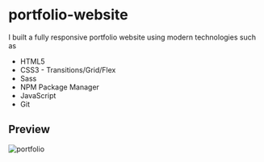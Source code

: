 # portfolio-website

I built a fully responsive portfolio website using modern technologies such as

- HTML5
- CSS3 - Transitions/Grid/Flex
- Sass
- NPM Package Manager
- JavaScript
- Git

## Preview

![portfolio](https://user-images.githubusercontent.com/47516835/145592663-fc168e99-9a92-4719-98a3-728f90892c5b.gif)
